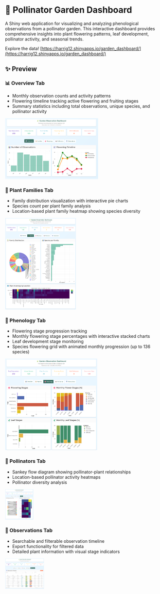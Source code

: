 # 🌿 Pollinator Garden Dashboard

A Shiny web application for visualizing and analyzing phenological observations from a pollinator garden. This interactive dashboard provides comprehensive insights into plant flowering patterns, leaf development, pollinator activity, and seasonal trends.

Explore the data! [https://harrig12.shinyapps.io/garden_dashboard/](https://harrig12.shinyapps.io/garden_dashboard/)


## ✨ Preview

### 📊 Overview Tab
- Monthly observation counts and activity patterns
- Flowering timeline tracking active flowering and fruiting stages
- Summary statistics including total observations, unique species, and pollinator activity

<img src="static/overview.png" height="200"/>

### 👯 Plant Families Tab
- Family distribution visualization with interactive pie charts
- Species count per plant family analysis
- Location-based plant family heatmap showing species diversity
  
<img src="static/families.png" height="300"/>

### 🌸 Phenology Tab
- Flowering stage progression tracking
- Monthly flowering stage percentages with interactive stacked charts
- Leaf development stage monitoring
- Species flowering grid with animated monthly progression (up to 136 species)

<img src="static/phenology_1.png" height="300"/>

### 🐝 Pollinators Tab
- Sankey flow diagram showing pollinator-plant relationships
- Location-based pollinator activity heatmaps
- Pollinator diversity analysis

<img src="static/pollinators.png" height="100"/>

### 📆 Observations Tab
- Searchable and filterable observation timeline
- Export functionality for filtered data
- Detailed plant information with visual stage indicators

<img src="static/table.png" height="100"/>

